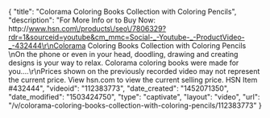 {
    "title": "Colorama Coloring Books Collection with Coloring Pencils",
    "description": "For More Info or to Buy Now: http:\/\/www.hsn.com\/products\/seo\/7806329?rdr=1&sourceid=youtube&cm_mmc=Social-_-Youtube-_-ProductVideo-_-432444\r\nColorama Coloring Books Collection with Coloring Pencils \nOn the phone or even in your head, doodling, drawing and creating designs is your way to relax. Colorama coloring books were made for you....\r\nPrices shown on the previously recorded video may not represent the current price.  View hsn.com to view the current selling price. HSN Item #432444",
    "videoid": "112383773",
    "date_created": "1452071350",
    "date_modified": "1503424750",
    "type": "captivate",
    "layout": "video",
    "url": "\/v\/colorama-coloring-books-collection-with-coloring-pencils\/112383773"
}